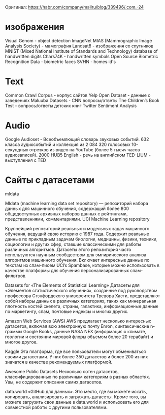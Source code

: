 Оригинал: https://habr.com/company/mailru/blog/339496/.com.-24

# изображения

Visual Genom - object detection
ImageNet
MIAS (Mammographic Image Analysis Society) - мамография
Landsat8 - изображения со спутников
MNIST (Mixed National Institute of Standards and Technology) database of handwritten digits
Chars74K - handwritten symbols
Open Source Biometric Recognition Data - biometric faces
SVHN - homes id's

# Text

Common Crawl Corpus - корпус сайтов
Yelp Open Dataset - данные о заведениях
Maluuba Datasets - CNN вопросы/ответы
The Children’s Book Test - вопросы/ответы детских книг
Twitter Sentiment Analysis

# Audio

Google Audioset - Всеобъемлющий словарь звуковых событий. 632 класса аудиособытий и коллекция из 2 084 320 голосовых 10-секундных отрезков из видео на YouTube (более 5 тысяч часов аудиозаписей).
2000 HUB5 English - речь на английском
TED-LIUM - выступления с TED

# Сайты с датасетами

mldata


Mldata (machine learning data set repository) — репозиторий набора данных для машинного обучения, содержащий более 800 общедоступных архивных наборов данных с рейтингами, представлениями, комментариями.
UCI Machine Learning repository

Крупнейший репозиторий реальных и модельных задач машинного обучения, ведущий свою историю с 1987 года. Содержит реальные данные по прикладным задачам биологии, медицины, физики, техники, социологии и других сфер, ставшие классическими для работы различных алгоритмов. Датасеты этого репозитория часто используются научным сообществом для эмпирического анализа алгоритмов машинного обучения. Включает интересные данные по текстам из спам-писем UCI’s Spambase, которые можно использовать в качестве платформы для обучения персонализированных спам-фильтров.

Datasets for «The Elements of Statistical Learning»
Датасеты для «Элементов статистического обучения», созданные под руководством профессора Стэнфордского университета Тревора Хасти, представляют собой наборы данных в различных категориях, таких как минеральная плотность костей скелета, страны, галактика, информационные данные по маркетингу, спам, почтовые индексы и многих других.

Amazon Web Services (AWS)
AWS предлагает несколько интересных датасетов, включая всю электронную почту Enron, синтаксические n-граммы Google Books, данные NASA NEX (информация о климате, геологии и состоянии мировой флоры объемом более 20 терабайт) и многое другое.

Kaggle
Эта платформа, где все пользователи могут обмениваться своими датасетами. У них более 350 датасетов и более 200 из них значатся в качестве рекомендуемых платформой.

Awesome Public Datasets
Несколько сотен датасетов, классифицированных по различным категориям в разных областях. Увы, не содержит описания самих датасетов.


data.world
«GitHub для данных». Это место, где вы можете искать, копировать, анализировать и загружать датасеты. Кроме того, вы можете загрузить свои данные в data.world и использовать его для совместной работы с другими пользователями.

